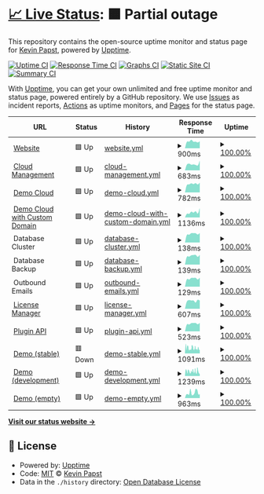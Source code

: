 # [📈 Live Status](https://kevinpapst.github.io/cloud-status): <!--live status--> **🟧 Partial outage**

This repository contains the open-source uptime monitor and status page for [Kevin Papst](www.kevinpapst.de), powered by [Upptime](https://github.com/upptime/upptime).

[![Uptime CI](https://github.com/kevinpapst/cloud-status/workflows/Uptime%20CI/badge.svg)](https://github.com/kevinpapst/cloud-status/actions?query=workflow%3A%22Uptime+CI%22)
[![Response Time CI](https://github.com/kevinpapst/cloud-status/workflows/Response%20Time%20CI/badge.svg)](https://github.com/kevinpapst/cloud-status/actions?query=workflow%3A%22Response+Time+CI%22)
[![Graphs CI](https://github.com/kevinpapst/cloud-status/workflows/Graphs%20CI/badge.svg)](https://github.com/kevinpapst/cloud-status/actions?query=workflow%3A%22Graphs+CI%22)
[![Static Site CI](https://github.com/kevinpapst/cloud-status/workflows/Static%20Site%20CI/badge.svg)](https://github.com/kevinpapst/cloud-status/actions?query=workflow%3A%22Static+Site+CI%22)
[![Summary CI](https://github.com/kevinpapst/cloud-status/workflows/Summary%20CI/badge.svg)](https://github.com/kevinpapst/cloud-status/actions?query=workflow%3A%22Summary+CI%22)

With [Upptime](https://upptime.js.org), you can get your own unlimited and free uptime monitor and status page, powered entirely by a GitHub repository. We use [Issues](https://github.com/kevinpapst/cloud-status/issues) as incident reports, [Actions](https://github.com/kevinpapst/cloud-status/actions) as uptime monitors, and [Pages](https://kevinpapst.github.io/cloud-status) for the status page.

<!--start: status pages-->
<!-- This summary is generated by Upptime (https://github.com/upptime/upptime) -->
<!-- Do not edit this manually, your changes will be overwritten -->
<!-- prettier-ignore -->
| URL | Status | History | Response Time | Uptime |
| --- | ------ | ------- | ------------- | ------ |
| <img alt="" src="https://icons.duckduckgo.com/ip3/www.kimai.org.ico" height="13"> [Website](https://www.kimai.org) | 🟩 Up | [website.yml](https://github.com/kevinpapst/cloud-status/commits/HEAD/history/website.yml) | <details><summary><img alt="Response time graph" src="./graphs/website/response-time-week.png" height="20"> 900ms</summary><br><a href="https://uptime.kimai.cloud/history/website"><img alt="Response time 870" src="https://img.shields.io/endpoint?url=https%3A%2F%2Fraw.githubusercontent.com%2Fkevinpapst%2Fcloud-status%2FHEAD%2Fapi%2Fwebsite%2Fresponse-time.json"></a><br><a href="https://uptime.kimai.cloud/history/website"><img alt="24-hour response time 1081" src="https://img.shields.io/endpoint?url=https%3A%2F%2Fraw.githubusercontent.com%2Fkevinpapst%2Fcloud-status%2FHEAD%2Fapi%2Fwebsite%2Fresponse-time-day.json"></a><br><a href="https://uptime.kimai.cloud/history/website"><img alt="7-day response time 900" src="https://img.shields.io/endpoint?url=https%3A%2F%2Fraw.githubusercontent.com%2Fkevinpapst%2Fcloud-status%2FHEAD%2Fapi%2Fwebsite%2Fresponse-time-week.json"></a><br><a href="https://uptime.kimai.cloud/history/website"><img alt="30-day response time 850" src="https://img.shields.io/endpoint?url=https%3A%2F%2Fraw.githubusercontent.com%2Fkevinpapst%2Fcloud-status%2FHEAD%2Fapi%2Fwebsite%2Fresponse-time-month.json"></a><br><a href="https://uptime.kimai.cloud/history/website"><img alt="1-year response time 882" src="https://img.shields.io/endpoint?url=https%3A%2F%2Fraw.githubusercontent.com%2Fkevinpapst%2Fcloud-status%2FHEAD%2Fapi%2Fwebsite%2Fresponse-time-year.json"></a></details> | <details><summary><a href="https://uptime.kimai.cloud/history/website">100.00%</a></summary><a href="https://uptime.kimai.cloud/history/website"><img alt="All-time uptime 100.00%" src="https://img.shields.io/endpoint?url=https%3A%2F%2Fraw.githubusercontent.com%2Fkevinpapst%2Fcloud-status%2FHEAD%2Fapi%2Fwebsite%2Fuptime.json"></a><br><a href="https://uptime.kimai.cloud/history/website"><img alt="24-hour uptime 100.00%" src="https://img.shields.io/endpoint?url=https%3A%2F%2Fraw.githubusercontent.com%2Fkevinpapst%2Fcloud-status%2FHEAD%2Fapi%2Fwebsite%2Fuptime-day.json"></a><br><a href="https://uptime.kimai.cloud/history/website"><img alt="7-day uptime 100.00%" src="https://img.shields.io/endpoint?url=https%3A%2F%2Fraw.githubusercontent.com%2Fkevinpapst%2Fcloud-status%2FHEAD%2Fapi%2Fwebsite%2Fuptime-week.json"></a><br><a href="https://uptime.kimai.cloud/history/website"><img alt="30-day uptime 100.00%" src="https://img.shields.io/endpoint?url=https%3A%2F%2Fraw.githubusercontent.com%2Fkevinpapst%2Fcloud-status%2FHEAD%2Fapi%2Fwebsite%2Fuptime-month.json"></a><br><a href="https://uptime.kimai.cloud/history/website"><img alt="1-year uptime 100.00%" src="https://img.shields.io/endpoint?url=https%3A%2F%2Fraw.githubusercontent.com%2Fkevinpapst%2Fcloud-status%2FHEAD%2Fapi%2Fwebsite%2Fuptime-year.json"></a></details>
| <img alt="" src="https://icons.duckduckgo.com/ip3/www.kimai.cloud.ico" height="13"> [Cloud Management](https://www.kimai.cloud/auth/registration) | 🟩 Up | [cloud-management.yml](https://github.com/kevinpapst/cloud-status/commits/HEAD/history/cloud-management.yml) | <details><summary><img alt="Response time graph" src="./graphs/cloud-management/response-time-week.png" height="20"> 683ms</summary><br><a href="https://uptime.kimai.cloud/history/cloud-management"><img alt="Response time 639" src="https://img.shields.io/endpoint?url=https%3A%2F%2Fraw.githubusercontent.com%2Fkevinpapst%2Fcloud-status%2FHEAD%2Fapi%2Fcloud-management%2Fresponse-time.json"></a><br><a href="https://uptime.kimai.cloud/history/cloud-management"><img alt="24-hour response time 618" src="https://img.shields.io/endpoint?url=https%3A%2F%2Fraw.githubusercontent.com%2Fkevinpapst%2Fcloud-status%2FHEAD%2Fapi%2Fcloud-management%2Fresponse-time-day.json"></a><br><a href="https://uptime.kimai.cloud/history/cloud-management"><img alt="7-day response time 683" src="https://img.shields.io/endpoint?url=https%3A%2F%2Fraw.githubusercontent.com%2Fkevinpapst%2Fcloud-status%2FHEAD%2Fapi%2Fcloud-management%2Fresponse-time-week.json"></a><br><a href="https://uptime.kimai.cloud/history/cloud-management"><img alt="30-day response time 645" src="https://img.shields.io/endpoint?url=https%3A%2F%2Fraw.githubusercontent.com%2Fkevinpapst%2Fcloud-status%2FHEAD%2Fapi%2Fcloud-management%2Fresponse-time-month.json"></a><br><a href="https://uptime.kimai.cloud/history/cloud-management"><img alt="1-year response time 639" src="https://img.shields.io/endpoint?url=https%3A%2F%2Fraw.githubusercontent.com%2Fkevinpapst%2Fcloud-status%2FHEAD%2Fapi%2Fcloud-management%2Fresponse-time-year.json"></a></details> | <details><summary><a href="https://uptime.kimai.cloud/history/cloud-management">100.00%</a></summary><a href="https://uptime.kimai.cloud/history/cloud-management"><img alt="All-time uptime 100.00%" src="https://img.shields.io/endpoint?url=https%3A%2F%2Fraw.githubusercontent.com%2Fkevinpapst%2Fcloud-status%2FHEAD%2Fapi%2Fcloud-management%2Fuptime.json"></a><br><a href="https://uptime.kimai.cloud/history/cloud-management"><img alt="24-hour uptime 100.00%" src="https://img.shields.io/endpoint?url=https%3A%2F%2Fraw.githubusercontent.com%2Fkevinpapst%2Fcloud-status%2FHEAD%2Fapi%2Fcloud-management%2Fuptime-day.json"></a><br><a href="https://uptime.kimai.cloud/history/cloud-management"><img alt="7-day uptime 100.00%" src="https://img.shields.io/endpoint?url=https%3A%2F%2Fraw.githubusercontent.com%2Fkevinpapst%2Fcloud-status%2FHEAD%2Fapi%2Fcloud-management%2Fuptime-week.json"></a><br><a href="https://uptime.kimai.cloud/history/cloud-management"><img alt="30-day uptime 100.00%" src="https://img.shields.io/endpoint?url=https%3A%2F%2Fraw.githubusercontent.com%2Fkevinpapst%2Fcloud-status%2FHEAD%2Fapi%2Fcloud-management%2Fuptime-month.json"></a><br><a href="https://uptime.kimai.cloud/history/cloud-management"><img alt="1-year uptime 100.00%" src="https://img.shields.io/endpoint?url=https%3A%2F%2Fraw.githubusercontent.com%2Fkevinpapst%2Fcloud-status%2FHEAD%2Fapi%2Fcloud-management%2Fuptime-year.json"></a></details>
| <img alt="" src="https://icons.duckduckgo.com/ip3/kevin.kimai.cloud.ico" height="13"> [Demo Cloud](https://kevin.kimai.cloud/de/login) | 🟩 Up | [demo-cloud.yml](https://github.com/kevinpapst/cloud-status/commits/HEAD/history/demo-cloud.yml) | <details><summary><img alt="Response time graph" src="./graphs/demo-cloud/response-time-week.png" height="20"> 782ms</summary><br><a href="https://uptime.kimai.cloud/history/demo-cloud"><img alt="Response time 674" src="https://img.shields.io/endpoint?url=https%3A%2F%2Fraw.githubusercontent.com%2Fkevinpapst%2Fcloud-status%2FHEAD%2Fapi%2Fdemo-cloud%2Fresponse-time.json"></a><br><a href="https://uptime.kimai.cloud/history/demo-cloud"><img alt="24-hour response time 911" src="https://img.shields.io/endpoint?url=https%3A%2F%2Fraw.githubusercontent.com%2Fkevinpapst%2Fcloud-status%2FHEAD%2Fapi%2Fdemo-cloud%2Fresponse-time-day.json"></a><br><a href="https://uptime.kimai.cloud/history/demo-cloud"><img alt="7-day response time 782" src="https://img.shields.io/endpoint?url=https%3A%2F%2Fraw.githubusercontent.com%2Fkevinpapst%2Fcloud-status%2FHEAD%2Fapi%2Fdemo-cloud%2Fresponse-time-week.json"></a><br><a href="https://uptime.kimai.cloud/history/demo-cloud"><img alt="30-day response time 753" src="https://img.shields.io/endpoint?url=https%3A%2F%2Fraw.githubusercontent.com%2Fkevinpapst%2Fcloud-status%2FHEAD%2Fapi%2Fdemo-cloud%2Fresponse-time-month.json"></a><br><a href="https://uptime.kimai.cloud/history/demo-cloud"><img alt="1-year response time 694" src="https://img.shields.io/endpoint?url=https%3A%2F%2Fraw.githubusercontent.com%2Fkevinpapst%2Fcloud-status%2FHEAD%2Fapi%2Fdemo-cloud%2Fresponse-time-year.json"></a></details> | <details><summary><a href="https://uptime.kimai.cloud/history/demo-cloud">100.00%</a></summary><a href="https://uptime.kimai.cloud/history/demo-cloud"><img alt="All-time uptime 100.00%" src="https://img.shields.io/endpoint?url=https%3A%2F%2Fraw.githubusercontent.com%2Fkevinpapst%2Fcloud-status%2FHEAD%2Fapi%2Fdemo-cloud%2Fuptime.json"></a><br><a href="https://uptime.kimai.cloud/history/demo-cloud"><img alt="24-hour uptime 100.00%" src="https://img.shields.io/endpoint?url=https%3A%2F%2Fraw.githubusercontent.com%2Fkevinpapst%2Fcloud-status%2FHEAD%2Fapi%2Fdemo-cloud%2Fuptime-day.json"></a><br><a href="https://uptime.kimai.cloud/history/demo-cloud"><img alt="7-day uptime 100.00%" src="https://img.shields.io/endpoint?url=https%3A%2F%2Fraw.githubusercontent.com%2Fkevinpapst%2Fcloud-status%2FHEAD%2Fapi%2Fdemo-cloud%2Fuptime-week.json"></a><br><a href="https://uptime.kimai.cloud/history/demo-cloud"><img alt="30-day uptime 100.00%" src="https://img.shields.io/endpoint?url=https%3A%2F%2Fraw.githubusercontent.com%2Fkevinpapst%2Fcloud-status%2FHEAD%2Fapi%2Fdemo-cloud%2Fuptime-month.json"></a><br><a href="https://uptime.kimai.cloud/history/demo-cloud"><img alt="1-year uptime 100.00%" src="https://img.shields.io/endpoint?url=https%3A%2F%2Fraw.githubusercontent.com%2Fkevinpapst%2Fcloud-status%2FHEAD%2Fapi%2Fdemo-cloud%2Fuptime-year.json"></a></details>
| <img alt="" src="https://icons.duckduckgo.com/ip3/time.kevinpapst.de.ico" height="13"> [Demo Cloud with Custom Domain](https://time.kevinpapst.de/de/login) | 🟩 Up | [demo-cloud-with-custom-domain.yml](https://github.com/kevinpapst/cloud-status/commits/HEAD/history/demo-cloud-with-custom-domain.yml) | <details><summary><img alt="Response time graph" src="./graphs/demo-cloud-with-custom-domain/response-time-week.png" height="20"> 1136ms</summary><br><a href="https://uptime.kimai.cloud/history/demo-cloud-with-custom-domain"><img alt="Response time 972" src="https://img.shields.io/endpoint?url=https%3A%2F%2Fraw.githubusercontent.com%2Fkevinpapst%2Fcloud-status%2FHEAD%2Fapi%2Fdemo-cloud-with-custom-domain%2Fresponse-time.json"></a><br><a href="https://uptime.kimai.cloud/history/demo-cloud-with-custom-domain"><img alt="24-hour response time 1392" src="https://img.shields.io/endpoint?url=https%3A%2F%2Fraw.githubusercontent.com%2Fkevinpapst%2Fcloud-status%2FHEAD%2Fapi%2Fdemo-cloud-with-custom-domain%2Fresponse-time-day.json"></a><br><a href="https://uptime.kimai.cloud/history/demo-cloud-with-custom-domain"><img alt="7-day response time 1136" src="https://img.shields.io/endpoint?url=https%3A%2F%2Fraw.githubusercontent.com%2Fkevinpapst%2Fcloud-status%2FHEAD%2Fapi%2Fdemo-cloud-with-custom-domain%2Fresponse-time-week.json"></a><br><a href="https://uptime.kimai.cloud/history/demo-cloud-with-custom-domain"><img alt="30-day response time 979" src="https://img.shields.io/endpoint?url=https%3A%2F%2Fraw.githubusercontent.com%2Fkevinpapst%2Fcloud-status%2FHEAD%2Fapi%2Fdemo-cloud-with-custom-domain%2Fresponse-time-month.json"></a><br><a href="https://uptime.kimai.cloud/history/demo-cloud-with-custom-domain"><img alt="1-year response time 972" src="https://img.shields.io/endpoint?url=https%3A%2F%2Fraw.githubusercontent.com%2Fkevinpapst%2Fcloud-status%2FHEAD%2Fapi%2Fdemo-cloud-with-custom-domain%2Fresponse-time-year.json"></a></details> | <details><summary><a href="https://uptime.kimai.cloud/history/demo-cloud-with-custom-domain">100.00%</a></summary><a href="https://uptime.kimai.cloud/history/demo-cloud-with-custom-domain"><img alt="All-time uptime 100.00%" src="https://img.shields.io/endpoint?url=https%3A%2F%2Fraw.githubusercontent.com%2Fkevinpapst%2Fcloud-status%2FHEAD%2Fapi%2Fdemo-cloud-with-custom-domain%2Fuptime.json"></a><br><a href="https://uptime.kimai.cloud/history/demo-cloud-with-custom-domain"><img alt="24-hour uptime 100.00%" src="https://img.shields.io/endpoint?url=https%3A%2F%2Fraw.githubusercontent.com%2Fkevinpapst%2Fcloud-status%2FHEAD%2Fapi%2Fdemo-cloud-with-custom-domain%2Fuptime-day.json"></a><br><a href="https://uptime.kimai.cloud/history/demo-cloud-with-custom-domain"><img alt="7-day uptime 100.00%" src="https://img.shields.io/endpoint?url=https%3A%2F%2Fraw.githubusercontent.com%2Fkevinpapst%2Fcloud-status%2FHEAD%2Fapi%2Fdemo-cloud-with-custom-domain%2Fuptime-week.json"></a><br><a href="https://uptime.kimai.cloud/history/demo-cloud-with-custom-domain"><img alt="30-day uptime 100.00%" src="https://img.shields.io/endpoint?url=https%3A%2F%2Fraw.githubusercontent.com%2Fkevinpapst%2Fcloud-status%2FHEAD%2Fapi%2Fdemo-cloud-with-custom-domain%2Fuptime-month.json"></a><br><a href="https://uptime.kimai.cloud/history/demo-cloud-with-custom-domain"><img alt="1-year uptime 100.00%" src="https://img.shields.io/endpoint?url=https%3A%2F%2Fraw.githubusercontent.com%2Fkevinpapst%2Fcloud-status%2FHEAD%2Fapi%2Fdemo-cloud-with-custom-domain%2Fuptime-year.json"></a></details>
| <img alt="" src="https://icons.duckduckgo.com/ip3/null.ico" height="13"> Database Cluster | 🟩 Up | [database-cluster.yml](https://github.com/kevinpapst/cloud-status/commits/HEAD/history/database-cluster.yml) | <details><summary><img alt="Response time graph" src="./graphs/database-cluster/response-time-week.png" height="20"> 138ms</summary><br><a href="https://uptime.kimai.cloud/history/database-cluster"><img alt="Response time 137" src="https://img.shields.io/endpoint?url=https%3A%2F%2Fraw.githubusercontent.com%2Fkevinpapst%2Fcloud-status%2FHEAD%2Fapi%2Fdatabase-cluster%2Fresponse-time.json"></a><br><a href="https://uptime.kimai.cloud/history/database-cluster"><img alt="24-hour response time 145" src="https://img.shields.io/endpoint?url=https%3A%2F%2Fraw.githubusercontent.com%2Fkevinpapst%2Fcloud-status%2FHEAD%2Fapi%2Fdatabase-cluster%2Fresponse-time-day.json"></a><br><a href="https://uptime.kimai.cloud/history/database-cluster"><img alt="7-day response time 138" src="https://img.shields.io/endpoint?url=https%3A%2F%2Fraw.githubusercontent.com%2Fkevinpapst%2Fcloud-status%2FHEAD%2Fapi%2Fdatabase-cluster%2Fresponse-time-week.json"></a><br><a href="https://uptime.kimai.cloud/history/database-cluster"><img alt="30-day response time 136" src="https://img.shields.io/endpoint?url=https%3A%2F%2Fraw.githubusercontent.com%2Fkevinpapst%2Fcloud-status%2FHEAD%2Fapi%2Fdatabase-cluster%2Fresponse-time-month.json"></a><br><a href="https://uptime.kimai.cloud/history/database-cluster"><img alt="1-year response time 140" src="https://img.shields.io/endpoint?url=https%3A%2F%2Fraw.githubusercontent.com%2Fkevinpapst%2Fcloud-status%2FHEAD%2Fapi%2Fdatabase-cluster%2Fresponse-time-year.json"></a></details> | <details><summary><a href="https://uptime.kimai.cloud/history/database-cluster">100.00%</a></summary><a href="https://uptime.kimai.cloud/history/database-cluster"><img alt="All-time uptime 100.00%" src="https://img.shields.io/endpoint?url=https%3A%2F%2Fraw.githubusercontent.com%2Fkevinpapst%2Fcloud-status%2FHEAD%2Fapi%2Fdatabase-cluster%2Fuptime.json"></a><br><a href="https://uptime.kimai.cloud/history/database-cluster"><img alt="24-hour uptime 100.00%" src="https://img.shields.io/endpoint?url=https%3A%2F%2Fraw.githubusercontent.com%2Fkevinpapst%2Fcloud-status%2FHEAD%2Fapi%2Fdatabase-cluster%2Fuptime-day.json"></a><br><a href="https://uptime.kimai.cloud/history/database-cluster"><img alt="7-day uptime 100.00%" src="https://img.shields.io/endpoint?url=https%3A%2F%2Fraw.githubusercontent.com%2Fkevinpapst%2Fcloud-status%2FHEAD%2Fapi%2Fdatabase-cluster%2Fuptime-week.json"></a><br><a href="https://uptime.kimai.cloud/history/database-cluster"><img alt="30-day uptime 100.00%" src="https://img.shields.io/endpoint?url=https%3A%2F%2Fraw.githubusercontent.com%2Fkevinpapst%2Fcloud-status%2FHEAD%2Fapi%2Fdatabase-cluster%2Fuptime-month.json"></a><br><a href="https://uptime.kimai.cloud/history/database-cluster"><img alt="1-year uptime 100.00%" src="https://img.shields.io/endpoint?url=https%3A%2F%2Fraw.githubusercontent.com%2Fkevinpapst%2Fcloud-status%2FHEAD%2Fapi%2Fdatabase-cluster%2Fuptime-year.json"></a></details>
| <img alt="" src="https://icons.duckduckgo.com/ip3/null.ico" height="13"> Database Backup | 🟩 Up | [database-backup.yml](https://github.com/kevinpapst/cloud-status/commits/HEAD/history/database-backup.yml) | <details><summary><img alt="Response time graph" src="./graphs/database-backup/response-time-week.png" height="20"> 139ms</summary><br><a href="https://uptime.kimai.cloud/history/database-backup"><img alt="Response time 138" src="https://img.shields.io/endpoint?url=https%3A%2F%2Fraw.githubusercontent.com%2Fkevinpapst%2Fcloud-status%2FHEAD%2Fapi%2Fdatabase-backup%2Fresponse-time.json"></a><br><a href="https://uptime.kimai.cloud/history/database-backup"><img alt="24-hour response time 146" src="https://img.shields.io/endpoint?url=https%3A%2F%2Fraw.githubusercontent.com%2Fkevinpapst%2Fcloud-status%2FHEAD%2Fapi%2Fdatabase-backup%2Fresponse-time-day.json"></a><br><a href="https://uptime.kimai.cloud/history/database-backup"><img alt="7-day response time 139" src="https://img.shields.io/endpoint?url=https%3A%2F%2Fraw.githubusercontent.com%2Fkevinpapst%2Fcloud-status%2FHEAD%2Fapi%2Fdatabase-backup%2Fresponse-time-week.json"></a><br><a href="https://uptime.kimai.cloud/history/database-backup"><img alt="30-day response time 140" src="https://img.shields.io/endpoint?url=https%3A%2F%2Fraw.githubusercontent.com%2Fkevinpapst%2Fcloud-status%2FHEAD%2Fapi%2Fdatabase-backup%2Fresponse-time-month.json"></a><br><a href="https://uptime.kimai.cloud/history/database-backup"><img alt="1-year response time 141" src="https://img.shields.io/endpoint?url=https%3A%2F%2Fraw.githubusercontent.com%2Fkevinpapst%2Fcloud-status%2FHEAD%2Fapi%2Fdatabase-backup%2Fresponse-time-year.json"></a></details> | <details><summary><a href="https://uptime.kimai.cloud/history/database-backup">100.00%</a></summary><a href="https://uptime.kimai.cloud/history/database-backup"><img alt="All-time uptime 99.96%" src="https://img.shields.io/endpoint?url=https%3A%2F%2Fraw.githubusercontent.com%2Fkevinpapst%2Fcloud-status%2FHEAD%2Fapi%2Fdatabase-backup%2Fuptime.json"></a><br><a href="https://uptime.kimai.cloud/history/database-backup"><img alt="24-hour uptime 100.00%" src="https://img.shields.io/endpoint?url=https%3A%2F%2Fraw.githubusercontent.com%2Fkevinpapst%2Fcloud-status%2FHEAD%2Fapi%2Fdatabase-backup%2Fuptime-day.json"></a><br><a href="https://uptime.kimai.cloud/history/database-backup"><img alt="7-day uptime 100.00%" src="https://img.shields.io/endpoint?url=https%3A%2F%2Fraw.githubusercontent.com%2Fkevinpapst%2Fcloud-status%2FHEAD%2Fapi%2Fdatabase-backup%2Fuptime-week.json"></a><br><a href="https://uptime.kimai.cloud/history/database-backup"><img alt="30-day uptime 99.71%" src="https://img.shields.io/endpoint?url=https%3A%2F%2Fraw.githubusercontent.com%2Fkevinpapst%2Fcloud-status%2FHEAD%2Fapi%2Fdatabase-backup%2Fuptime-month.json"></a><br><a href="https://uptime.kimai.cloud/history/database-backup"><img alt="1-year uptime 99.89%" src="https://img.shields.io/endpoint?url=https%3A%2F%2Fraw.githubusercontent.com%2Fkevinpapst%2Fcloud-status%2FHEAD%2Fapi%2Fdatabase-backup%2Fuptime-year.json"></a></details>
| <img alt="" src="https://icons.duckduckgo.com/ip3/null.ico" height="13"> Outbound Emails | 🟩 Up | [outbound-emails.yml](https://github.com/kevinpapst/cloud-status/commits/HEAD/history/outbound-emails.yml) | <details><summary><img alt="Response time graph" src="./graphs/outbound-emails/response-time-week.png" height="20"> 129ms</summary><br><a href="https://uptime.kimai.cloud/history/outbound-emails"><img alt="Response time 130" src="https://img.shields.io/endpoint?url=https%3A%2F%2Fraw.githubusercontent.com%2Fkevinpapst%2Fcloud-status%2FHEAD%2Fapi%2Foutbound-emails%2Fresponse-time.json"></a><br><a href="https://uptime.kimai.cloud/history/outbound-emails"><img alt="24-hour response time 138" src="https://img.shields.io/endpoint?url=https%3A%2F%2Fraw.githubusercontent.com%2Fkevinpapst%2Fcloud-status%2FHEAD%2Fapi%2Foutbound-emails%2Fresponse-time-day.json"></a><br><a href="https://uptime.kimai.cloud/history/outbound-emails"><img alt="7-day response time 129" src="https://img.shields.io/endpoint?url=https%3A%2F%2Fraw.githubusercontent.com%2Fkevinpapst%2Fcloud-status%2FHEAD%2Fapi%2Foutbound-emails%2Fresponse-time-week.json"></a><br><a href="https://uptime.kimai.cloud/history/outbound-emails"><img alt="30-day response time 129" src="https://img.shields.io/endpoint?url=https%3A%2F%2Fraw.githubusercontent.com%2Fkevinpapst%2Fcloud-status%2FHEAD%2Fapi%2Foutbound-emails%2Fresponse-time-month.json"></a><br><a href="https://uptime.kimai.cloud/history/outbound-emails"><img alt="1-year response time 133" src="https://img.shields.io/endpoint?url=https%3A%2F%2Fraw.githubusercontent.com%2Fkevinpapst%2Fcloud-status%2FHEAD%2Fapi%2Foutbound-emails%2Fresponse-time-year.json"></a></details> | <details><summary><a href="https://uptime.kimai.cloud/history/outbound-emails">100.00%</a></summary><a href="https://uptime.kimai.cloud/history/outbound-emails"><img alt="All-time uptime 99.99%" src="https://img.shields.io/endpoint?url=https%3A%2F%2Fraw.githubusercontent.com%2Fkevinpapst%2Fcloud-status%2FHEAD%2Fapi%2Foutbound-emails%2Fuptime.json"></a><br><a href="https://uptime.kimai.cloud/history/outbound-emails"><img alt="24-hour uptime 100.00%" src="https://img.shields.io/endpoint?url=https%3A%2F%2Fraw.githubusercontent.com%2Fkevinpapst%2Fcloud-status%2FHEAD%2Fapi%2Foutbound-emails%2Fuptime-day.json"></a><br><a href="https://uptime.kimai.cloud/history/outbound-emails"><img alt="7-day uptime 100.00%" src="https://img.shields.io/endpoint?url=https%3A%2F%2Fraw.githubusercontent.com%2Fkevinpapst%2Fcloud-status%2FHEAD%2Fapi%2Foutbound-emails%2Fuptime-week.json"></a><br><a href="https://uptime.kimai.cloud/history/outbound-emails"><img alt="30-day uptime 100.00%" src="https://img.shields.io/endpoint?url=https%3A%2F%2Fraw.githubusercontent.com%2Fkevinpapst%2Fcloud-status%2FHEAD%2Fapi%2Foutbound-emails%2Fuptime-month.json"></a><br><a href="https://uptime.kimai.cloud/history/outbound-emails"><img alt="1-year uptime 99.96%" src="https://img.shields.io/endpoint?url=https%3A%2F%2Fraw.githubusercontent.com%2Fkevinpapst%2Fcloud-status%2FHEAD%2Fapi%2Foutbound-emails%2Fuptime-year.json"></a></details>
| <img alt="" src="https://icons.duckduckgo.com/ip3/license.kimai.org.ico" height="13"> [License Manager](https://license.kimai.org/) | 🟩 Up | [license-manager.yml](https://github.com/kevinpapst/cloud-status/commits/HEAD/history/license-manager.yml) | <details><summary><img alt="Response time graph" src="./graphs/license-manager/response-time-week.png" height="20"> 607ms</summary><br><a href="https://uptime.kimai.cloud/history/license-manager"><img alt="Response time 628" src="https://img.shields.io/endpoint?url=https%3A%2F%2Fraw.githubusercontent.com%2Fkevinpapst%2Fcloud-status%2FHEAD%2Fapi%2Flicense-manager%2Fresponse-time.json"></a><br><a href="https://uptime.kimai.cloud/history/license-manager"><img alt="24-hour response time 751" src="https://img.shields.io/endpoint?url=https%3A%2F%2Fraw.githubusercontent.com%2Fkevinpapst%2Fcloud-status%2FHEAD%2Fapi%2Flicense-manager%2Fresponse-time-day.json"></a><br><a href="https://uptime.kimai.cloud/history/license-manager"><img alt="7-day response time 607" src="https://img.shields.io/endpoint?url=https%3A%2F%2Fraw.githubusercontent.com%2Fkevinpapst%2Fcloud-status%2FHEAD%2Fapi%2Flicense-manager%2Fresponse-time-week.json"></a><br><a href="https://uptime.kimai.cloud/history/license-manager"><img alt="30-day response time 611" src="https://img.shields.io/endpoint?url=https%3A%2F%2Fraw.githubusercontent.com%2Fkevinpapst%2Fcloud-status%2FHEAD%2Fapi%2Flicense-manager%2Fresponse-time-month.json"></a><br><a href="https://uptime.kimai.cloud/history/license-manager"><img alt="1-year response time 628" src="https://img.shields.io/endpoint?url=https%3A%2F%2Fraw.githubusercontent.com%2Fkevinpapst%2Fcloud-status%2FHEAD%2Fapi%2Flicense-manager%2Fresponse-time-year.json"></a></details> | <details><summary><a href="https://uptime.kimai.cloud/history/license-manager">100.00%</a></summary><a href="https://uptime.kimai.cloud/history/license-manager"><img alt="All-time uptime 100.00%" src="https://img.shields.io/endpoint?url=https%3A%2F%2Fraw.githubusercontent.com%2Fkevinpapst%2Fcloud-status%2FHEAD%2Fapi%2Flicense-manager%2Fuptime.json"></a><br><a href="https://uptime.kimai.cloud/history/license-manager"><img alt="24-hour uptime 100.00%" src="https://img.shields.io/endpoint?url=https%3A%2F%2Fraw.githubusercontent.com%2Fkevinpapst%2Fcloud-status%2FHEAD%2Fapi%2Flicense-manager%2Fuptime-day.json"></a><br><a href="https://uptime.kimai.cloud/history/license-manager"><img alt="7-day uptime 100.00%" src="https://img.shields.io/endpoint?url=https%3A%2F%2Fraw.githubusercontent.com%2Fkevinpapst%2Fcloud-status%2FHEAD%2Fapi%2Flicense-manager%2Fuptime-week.json"></a><br><a href="https://uptime.kimai.cloud/history/license-manager"><img alt="30-day uptime 100.00%" src="https://img.shields.io/endpoint?url=https%3A%2F%2Fraw.githubusercontent.com%2Fkevinpapst%2Fcloud-status%2FHEAD%2Fapi%2Flicense-manager%2Fuptime-month.json"></a><br><a href="https://uptime.kimai.cloud/history/license-manager"><img alt="1-year uptime 100.00%" src="https://img.shields.io/endpoint?url=https%3A%2F%2Fraw.githubusercontent.com%2Fkevinpapst%2Fcloud-status%2FHEAD%2Fapi%2Flicense-manager%2Fuptime-year.json"></a></details>
| <img alt="" src="https://icons.duckduckgo.com/ip3/www.kimai.org.ico" height="13"> [Plugin API](https://www.kimai.org/plugins.json) | 🟩 Up | [plugin-api.yml](https://github.com/kevinpapst/cloud-status/commits/HEAD/history/plugin-api.yml) | <details><summary><img alt="Response time graph" src="./graphs/plugin-api/response-time-week.png" height="20"> 523ms</summary><br><a href="https://uptime.kimai.cloud/history/plugin-api"><img alt="Response time 538" src="https://img.shields.io/endpoint?url=https%3A%2F%2Fraw.githubusercontent.com%2Fkevinpapst%2Fcloud-status%2FHEAD%2Fapi%2Fplugin-api%2Fresponse-time.json"></a><br><a href="https://uptime.kimai.cloud/history/plugin-api"><img alt="24-hour response time 537" src="https://img.shields.io/endpoint?url=https%3A%2F%2Fraw.githubusercontent.com%2Fkevinpapst%2Fcloud-status%2FHEAD%2Fapi%2Fplugin-api%2Fresponse-time-day.json"></a><br><a href="https://uptime.kimai.cloud/history/plugin-api"><img alt="7-day response time 523" src="https://img.shields.io/endpoint?url=https%3A%2F%2Fraw.githubusercontent.com%2Fkevinpapst%2Fcloud-status%2FHEAD%2Fapi%2Fplugin-api%2Fresponse-time-week.json"></a><br><a href="https://uptime.kimai.cloud/history/plugin-api"><img alt="30-day response time 524" src="https://img.shields.io/endpoint?url=https%3A%2F%2Fraw.githubusercontent.com%2Fkevinpapst%2Fcloud-status%2FHEAD%2Fapi%2Fplugin-api%2Fresponse-time-month.json"></a><br><a href="https://uptime.kimai.cloud/history/plugin-api"><img alt="1-year response time 538" src="https://img.shields.io/endpoint?url=https%3A%2F%2Fraw.githubusercontent.com%2Fkevinpapst%2Fcloud-status%2FHEAD%2Fapi%2Fplugin-api%2Fresponse-time-year.json"></a></details> | <details><summary><a href="https://uptime.kimai.cloud/history/plugin-api">100.00%</a></summary><a href="https://uptime.kimai.cloud/history/plugin-api"><img alt="All-time uptime 100.00%" src="https://img.shields.io/endpoint?url=https%3A%2F%2Fraw.githubusercontent.com%2Fkevinpapst%2Fcloud-status%2FHEAD%2Fapi%2Fplugin-api%2Fuptime.json"></a><br><a href="https://uptime.kimai.cloud/history/plugin-api"><img alt="24-hour uptime 100.00%" src="https://img.shields.io/endpoint?url=https%3A%2F%2Fraw.githubusercontent.com%2Fkevinpapst%2Fcloud-status%2FHEAD%2Fapi%2Fplugin-api%2Fuptime-day.json"></a><br><a href="https://uptime.kimai.cloud/history/plugin-api"><img alt="7-day uptime 100.00%" src="https://img.shields.io/endpoint?url=https%3A%2F%2Fraw.githubusercontent.com%2Fkevinpapst%2Fcloud-status%2FHEAD%2Fapi%2Fplugin-api%2Fuptime-week.json"></a><br><a href="https://uptime.kimai.cloud/history/plugin-api"><img alt="30-day uptime 100.00%" src="https://img.shields.io/endpoint?url=https%3A%2F%2Fraw.githubusercontent.com%2Fkevinpapst%2Fcloud-status%2FHEAD%2Fapi%2Fplugin-api%2Fuptime-month.json"></a><br><a href="https://uptime.kimai.cloud/history/plugin-api"><img alt="1-year uptime 100.00%" src="https://img.shields.io/endpoint?url=https%3A%2F%2Fraw.githubusercontent.com%2Fkevinpapst%2Fcloud-status%2FHEAD%2Fapi%2Fplugin-api%2Fuptime-year.json"></a></details>
| <img alt="" src="https://icons.duckduckgo.com/ip3/demo-stable.kimai.org.ico" height="13"> [Demo (stable)](https://demo-stable.kimai.org/en/login) | 🟥 Down | [demo-stable.yml](https://github.com/kevinpapst/cloud-status/commits/HEAD/history/demo-stable.yml) | <details><summary><img alt="Response time graph" src="./graphs/demo-stable/response-time-week.png" height="20"> 1091ms</summary><br><a href="https://uptime.kimai.cloud/history/demo-stable"><img alt="Response time 906" src="https://img.shields.io/endpoint?url=https%3A%2F%2Fraw.githubusercontent.com%2Fkevinpapst%2Fcloud-status%2FHEAD%2Fapi%2Fdemo-stable%2Fresponse-time.json"></a><br><a href="https://uptime.kimai.cloud/history/demo-stable"><img alt="24-hour response time 1657" src="https://img.shields.io/endpoint?url=https%3A%2F%2Fraw.githubusercontent.com%2Fkevinpapst%2Fcloud-status%2FHEAD%2Fapi%2Fdemo-stable%2Fresponse-time-day.json"></a><br><a href="https://uptime.kimai.cloud/history/demo-stable"><img alt="7-day response time 1091" src="https://img.shields.io/endpoint?url=https%3A%2F%2Fraw.githubusercontent.com%2Fkevinpapst%2Fcloud-status%2FHEAD%2Fapi%2Fdemo-stable%2Fresponse-time-week.json"></a><br><a href="https://uptime.kimai.cloud/history/demo-stable"><img alt="30-day response time 989" src="https://img.shields.io/endpoint?url=https%3A%2F%2Fraw.githubusercontent.com%2Fkevinpapst%2Fcloud-status%2FHEAD%2Fapi%2Fdemo-stable%2Fresponse-time-month.json"></a><br><a href="https://uptime.kimai.cloud/history/demo-stable"><img alt="1-year response time 906" src="https://img.shields.io/endpoint?url=https%3A%2F%2Fraw.githubusercontent.com%2Fkevinpapst%2Fcloud-status%2FHEAD%2Fapi%2Fdemo-stable%2Fresponse-time-year.json"></a></details> | <details><summary><a href="https://uptime.kimai.cloud/history/demo-stable">100.00%</a></summary><a href="https://uptime.kimai.cloud/history/demo-stable"><img alt="All-time uptime 99.98%" src="https://img.shields.io/endpoint?url=https%3A%2F%2Fraw.githubusercontent.com%2Fkevinpapst%2Fcloud-status%2FHEAD%2Fapi%2Fdemo-stable%2Fuptime.json"></a><br><a href="https://uptime.kimai.cloud/history/demo-stable"><img alt="24-hour uptime 99.98%" src="https://img.shields.io/endpoint?url=https%3A%2F%2Fraw.githubusercontent.com%2Fkevinpapst%2Fcloud-status%2FHEAD%2Fapi%2Fdemo-stable%2Fuptime-day.json"></a><br><a href="https://uptime.kimai.cloud/history/demo-stable"><img alt="7-day uptime 100.00%" src="https://img.shields.io/endpoint?url=https%3A%2F%2Fraw.githubusercontent.com%2Fkevinpapst%2Fcloud-status%2FHEAD%2Fapi%2Fdemo-stable%2Fuptime-week.json"></a><br><a href="https://uptime.kimai.cloud/history/demo-stable"><img alt="30-day uptime 100.00%" src="https://img.shields.io/endpoint?url=https%3A%2F%2Fraw.githubusercontent.com%2Fkevinpapst%2Fcloud-status%2FHEAD%2Fapi%2Fdemo-stable%2Fuptime-month.json"></a><br><a href="https://uptime.kimai.cloud/history/demo-stable"><img alt="1-year uptime 99.98%" src="https://img.shields.io/endpoint?url=https%3A%2F%2Fraw.githubusercontent.com%2Fkevinpapst%2Fcloud-status%2FHEAD%2Fapi%2Fdemo-stable%2Fuptime-year.json"></a></details>
| <img alt="" src="https://icons.duckduckgo.com/ip3/demo.kimai.org.ico" height="13"> [Demo (development)](https://demo.kimai.org/en/login) | 🟩 Up | [demo-development.yml](https://github.com/kevinpapst/cloud-status/commits/HEAD/history/demo-development.yml) | <details><summary><img alt="Response time graph" src="./graphs/demo-development/response-time-week.png" height="20"> 1239ms</summary><br><a href="https://uptime.kimai.cloud/history/demo-development"><img alt="Response time 1072" src="https://img.shields.io/endpoint?url=https%3A%2F%2Fraw.githubusercontent.com%2Fkevinpapst%2Fcloud-status%2FHEAD%2Fapi%2Fdemo-development%2Fresponse-time.json"></a><br><a href="https://uptime.kimai.cloud/history/demo-development"><img alt="24-hour response time 874" src="https://img.shields.io/endpoint?url=https%3A%2F%2Fraw.githubusercontent.com%2Fkevinpapst%2Fcloud-status%2FHEAD%2Fapi%2Fdemo-development%2Fresponse-time-day.json"></a><br><a href="https://uptime.kimai.cloud/history/demo-development"><img alt="7-day response time 1239" src="https://img.shields.io/endpoint?url=https%3A%2F%2Fraw.githubusercontent.com%2Fkevinpapst%2Fcloud-status%2FHEAD%2Fapi%2Fdemo-development%2Fresponse-time-week.json"></a><br><a href="https://uptime.kimai.cloud/history/demo-development"><img alt="30-day response time 1175" src="https://img.shields.io/endpoint?url=https%3A%2F%2Fraw.githubusercontent.com%2Fkevinpapst%2Fcloud-status%2FHEAD%2Fapi%2Fdemo-development%2Fresponse-time-month.json"></a><br><a href="https://uptime.kimai.cloud/history/demo-development"><img alt="1-year response time 1072" src="https://img.shields.io/endpoint?url=https%3A%2F%2Fraw.githubusercontent.com%2Fkevinpapst%2Fcloud-status%2FHEAD%2Fapi%2Fdemo-development%2Fresponse-time-year.json"></a></details> | <details><summary><a href="https://uptime.kimai.cloud/history/demo-development">100.00%</a></summary><a href="https://uptime.kimai.cloud/history/demo-development"><img alt="All-time uptime 97.51%" src="https://img.shields.io/endpoint?url=https%3A%2F%2Fraw.githubusercontent.com%2Fkevinpapst%2Fcloud-status%2FHEAD%2Fapi%2Fdemo-development%2Fuptime.json"></a><br><a href="https://uptime.kimai.cloud/history/demo-development"><img alt="24-hour uptime 100.00%" src="https://img.shields.io/endpoint?url=https%3A%2F%2Fraw.githubusercontent.com%2Fkevinpapst%2Fcloud-status%2FHEAD%2Fapi%2Fdemo-development%2Fuptime-day.json"></a><br><a href="https://uptime.kimai.cloud/history/demo-development"><img alt="7-day uptime 100.00%" src="https://img.shields.io/endpoint?url=https%3A%2F%2Fraw.githubusercontent.com%2Fkevinpapst%2Fcloud-status%2FHEAD%2Fapi%2Fdemo-development%2Fuptime-week.json"></a><br><a href="https://uptime.kimai.cloud/history/demo-development"><img alt="30-day uptime 100.00%" src="https://img.shields.io/endpoint?url=https%3A%2F%2Fraw.githubusercontent.com%2Fkevinpapst%2Fcloud-status%2FHEAD%2Fapi%2Fdemo-development%2Fuptime-month.json"></a><br><a href="https://uptime.kimai.cloud/history/demo-development"><img alt="1-year uptime 97.51%" src="https://img.shields.io/endpoint?url=https%3A%2F%2Fraw.githubusercontent.com%2Fkevinpapst%2Fcloud-status%2FHEAD%2Fapi%2Fdemo-development%2Fuptime-year.json"></a></details>
| <img alt="" src="https://icons.duckduckgo.com/ip3/demo-empty.kimai.org.ico" height="13"> [Demo (empty)](https://demo-empty.kimai.org/en/login) | 🟩 Up | [demo-empty.yml](https://github.com/kevinpapst/cloud-status/commits/HEAD/history/demo-empty.yml) | <details><summary><img alt="Response time graph" src="./graphs/demo-empty/response-time-week.png" height="20"> 963ms</summary><br><a href="https://uptime.kimai.cloud/history/demo-empty"><img alt="Response time 1013" src="https://img.shields.io/endpoint?url=https%3A%2F%2Fraw.githubusercontent.com%2Fkevinpapst%2Fcloud-status%2FHEAD%2Fapi%2Fdemo-empty%2Fresponse-time.json"></a><br><a href="https://uptime.kimai.cloud/history/demo-empty"><img alt="24-hour response time 1026" src="https://img.shields.io/endpoint?url=https%3A%2F%2Fraw.githubusercontent.com%2Fkevinpapst%2Fcloud-status%2FHEAD%2Fapi%2Fdemo-empty%2Fresponse-time-day.json"></a><br><a href="https://uptime.kimai.cloud/history/demo-empty"><img alt="7-day response time 963" src="https://img.shields.io/endpoint?url=https%3A%2F%2Fraw.githubusercontent.com%2Fkevinpapst%2Fcloud-status%2FHEAD%2Fapi%2Fdemo-empty%2Fresponse-time-week.json"></a><br><a href="https://uptime.kimai.cloud/history/demo-empty"><img alt="30-day response time 936" src="https://img.shields.io/endpoint?url=https%3A%2F%2Fraw.githubusercontent.com%2Fkevinpapst%2Fcloud-status%2FHEAD%2Fapi%2Fdemo-empty%2Fresponse-time-month.json"></a><br><a href="https://uptime.kimai.cloud/history/demo-empty"><img alt="1-year response time 1013" src="https://img.shields.io/endpoint?url=https%3A%2F%2Fraw.githubusercontent.com%2Fkevinpapst%2Fcloud-status%2FHEAD%2Fapi%2Fdemo-empty%2Fresponse-time-year.json"></a></details> | <details><summary><a href="https://uptime.kimai.cloud/history/demo-empty">100.00%</a></summary><a href="https://uptime.kimai.cloud/history/demo-empty"><img alt="All-time uptime 99.01%" src="https://img.shields.io/endpoint?url=https%3A%2F%2Fraw.githubusercontent.com%2Fkevinpapst%2Fcloud-status%2FHEAD%2Fapi%2Fdemo-empty%2Fuptime.json"></a><br><a href="https://uptime.kimai.cloud/history/demo-empty"><img alt="24-hour uptime 100.00%" src="https://img.shields.io/endpoint?url=https%3A%2F%2Fraw.githubusercontent.com%2Fkevinpapst%2Fcloud-status%2FHEAD%2Fapi%2Fdemo-empty%2Fuptime-day.json"></a><br><a href="https://uptime.kimai.cloud/history/demo-empty"><img alt="7-day uptime 100.00%" src="https://img.shields.io/endpoint?url=https%3A%2F%2Fraw.githubusercontent.com%2Fkevinpapst%2Fcloud-status%2FHEAD%2Fapi%2Fdemo-empty%2Fuptime-week.json"></a><br><a href="https://uptime.kimai.cloud/history/demo-empty"><img alt="30-day uptime 100.00%" src="https://img.shields.io/endpoint?url=https%3A%2F%2Fraw.githubusercontent.com%2Fkevinpapst%2Fcloud-status%2FHEAD%2Fapi%2Fdemo-empty%2Fuptime-month.json"></a><br><a href="https://uptime.kimai.cloud/history/demo-empty"><img alt="1-year uptime 99.01%" src="https://img.shields.io/endpoint?url=https%3A%2F%2Fraw.githubusercontent.com%2Fkevinpapst%2Fcloud-status%2FHEAD%2Fapi%2Fdemo-empty%2Fuptime-year.json"></a></details>

<!--end: status pages-->

[**Visit our status website →**](https://kevinpapst.github.io/cloud-status)

## 📄 License

- Powered by: [Upptime](https://github.com/upptime/upptime)
- Code: [MIT](./LICENSE) © [Kevin Papst](www.kevinpapst.de)
- Data in the `./history` directory: [Open Database License](https://opendatacommons.org/licenses/odbl/1-0/)
